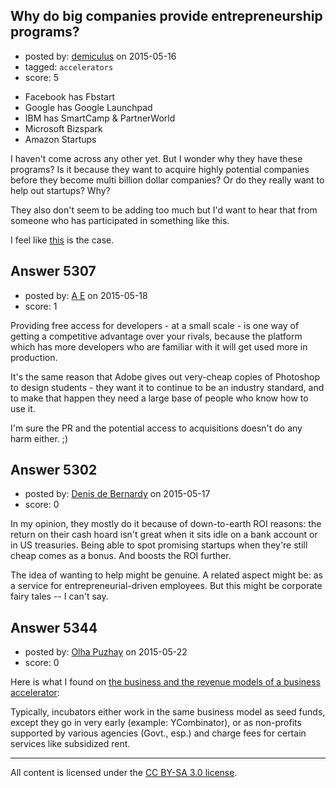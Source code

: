 ## Why do big companies provide entrepreneurship programs?

- posted by: [demiculus](https://stackexchange.com/users/5264485/demiculus) on 2015-05-16
- tagged: `accelerators`
- score: 5

<ul>
<li>Facebook has Fbstart</li>
<li>Google has Google Launchpad</li>
<li>IBM has SmartCamp &amp; PartnerWorld</li>
<li>Microsoft Bizspark</li>
<li>Amazon Startups</li>
</ul>

<p>I haven't come across any other yet. But I wonder why they have these programs?
Is it because they want to acquire highly potential companies before they become multi billion dollar companies? Or do they really want to help out startups? Why?</p>

<p>They also don't seem to be adding too much but I'd want to hear that from someone who has participated in something like this.</p>

<p>I feel like <a href="http://digitalclaritygroup.com/wordpress/wp-content/uploads/2012/08/trap.png" rel="nofollow">this</a> is the case.</p>



## Answer 5307

- posted by: [A E](https://stackexchange.com/users/5191744/a-e) on 2015-05-18
- score: 1

<p>Providing free access for developers - at a small scale - is one way of getting a competitive advantage over your rivals, because the platform which has more developers who are familiar with it will get used more in production.</p>

<p>It's the same reason that Adobe gives out very-cheap copies of Photoshop to design students - they want it to continue to be an industry standard, and to make that happen they need a large base of people who know how to use it.</p>

<p>I'm sure the PR and the potential access to acquisitions doesn't do any harm either. ;)</p>



## Answer 5302

- posted by: [Denis de Bernardy](https://stackexchange.com/users/182468/denis-de-bernardy) on 2015-05-17
- score: 0

<p>In my opinion, they mostly do it because of down-to-earth ROI reasons: the return on their cash hoard isn't great when it sits idle on a bank account or in US treasuries. Being able to spot promising startups when they're still cheap comes as a bonus. And boosts the ROI further.</p>

<p>The idea of wanting to help might be genuine. A related aspect might be: as a service for entrepreneurial-driven employees. But this might be corporate fairy tales -- I can't say.</p>



## Answer 5344

- posted by: [Olha Puzhay](https://stackexchange.com/users/1161515/olha-puzhay) on 2015-05-22
- score: 0

<p>Here is what I found on <a href="http://www.quora.com/What-is-the-business-model-of-a-business-accelerator-and-revenue-model" rel="nofollow">the business and the revenue models of a business accelerator</a>:</p>

<p>Typically, incubators either work in the same business model as seed funds, except they go in very early (example: YCombinator), or as non-profits supported by various agencies (Govt., esp.) and charge fees for certain services like subsidized rent. </p>




---

All content is licensed under the [CC BY-SA 3.0 license](https://creativecommons.org/licenses/by-sa/3.0/).
